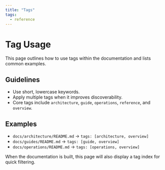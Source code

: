 ```yaml
---
title: "Tags"
tags:
  - reference
---
```


# Tag Usage

This page outlines how to use tags within the documentation and lists common examples.

## Guidelines
- Use short, lowercase keywords.
- Apply multiple tags when it improves discoverability.
- Core tags include `architecture`, `guide`, `operations`, `reference`, and `overview`.

## Examples
- `docs/architecture/README.md` → `tags: [architecture, overview]`
- `docs/guides/README.md` → `tags: [guide, overview]`
- `docs/operations/README.md` → `tags: [operations, overview]`

When the documentation is built, this page will also display a tag index for quick filtering.
